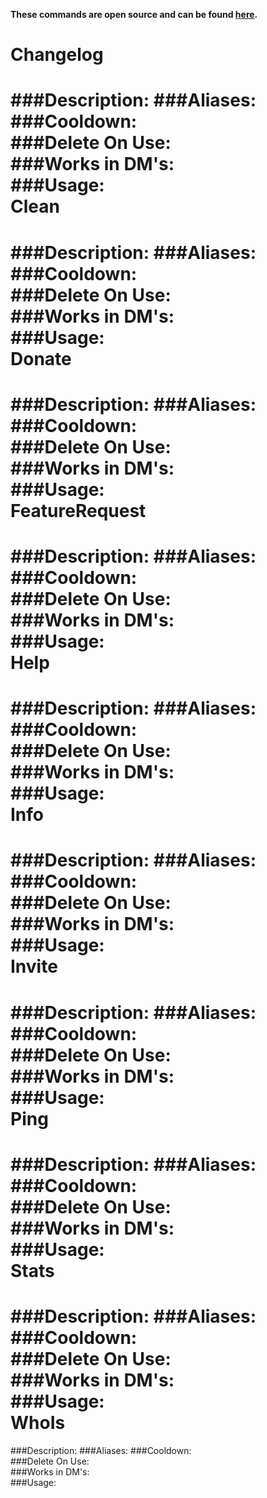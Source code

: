 **These commands are open source and can be found [here](https://github.com/hsiW/WishBot/tree/v6/commands/bot).**

Changelog
===
###Description:
###Aliases:
###Cooldown:  
###Delete On Use:  
###Works in DM's:  
###Usage:  
Clean
===
###Description:
###Aliases:
###Cooldown:  
###Delete On Use:  
###Works in DM's:  
###Usage:  
Donate
===
###Description:
###Aliases:
###Cooldown:  
###Delete On Use:  
###Works in DM's:  
###Usage:  
FeatureRequest
===
###Description:
###Aliases:
###Cooldown:  
###Delete On Use:  
###Works in DM's:  
###Usage:  
Help
===
###Description:
###Aliases:
###Cooldown:  
###Delete On Use:  
###Works in DM's:  
###Usage:  
Info
===
###Description:
###Aliases:
###Cooldown:  
###Delete On Use:  
###Works in DM's:  
###Usage:  
Invite
===
###Description:
###Aliases:
###Cooldown:  
###Delete On Use:  
###Works in DM's:  
###Usage:  
Ping
===
###Description:
###Aliases:
###Cooldown:  
###Delete On Use:  
###Works in DM's:  
###Usage:  
Stats
===
###Description:
###Aliases:
###Cooldown:  
###Delete On Use:  
###Works in DM's:  
###Usage:  
WhoIs
===
###Description:
###Aliases:
###Cooldown:  
###Delete On Use:  
###Works in DM's:  
###Usage:  